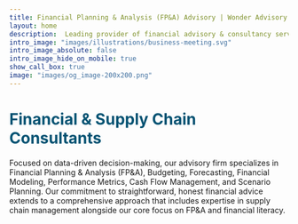 ```yaml
---
title: Financial Planning & Analysis (FP&A) Advisory | Wonder Advisory
layout: home
description:  Leading provider of financial advisory & consultancy services, specializing in Financial Planning & Analysis (FP&A), Financial Literacy, and Supply Chain Management. We help our clients achieve their strategic and operational goals by offering customized solutions in areas such as budgeting, forecasting, reporting, and modeling.
intro_image: "images/illustrations/business-meeting.svg"
intro_image_absolute: false
intro_image_hide_on_mobile: true
show_call_box: true
image: "images/og_image-200x200.png"
---
```


<h1 style="color: #035373;">Financial & Supply Chain Consultants</h1>

Focused on data-driven decision-making, our advisory firm specializes in Financial Planning & Analysis (FP&A), Budgeting, Forecasting, Financial Modeling, Performance Metrics, Cash Flow Management, and Scenario Planning. Our commitment to straightforward, honest financial advice extends to a comprehensive approach that includes expertise in supply chain management alongside our core focus on FP&A and financial literacy.

<!-- Slogan -->
<!-- Excel in Every Equation: Wonder Advisory, Your Beacon for Strategic Financial Guidance -->